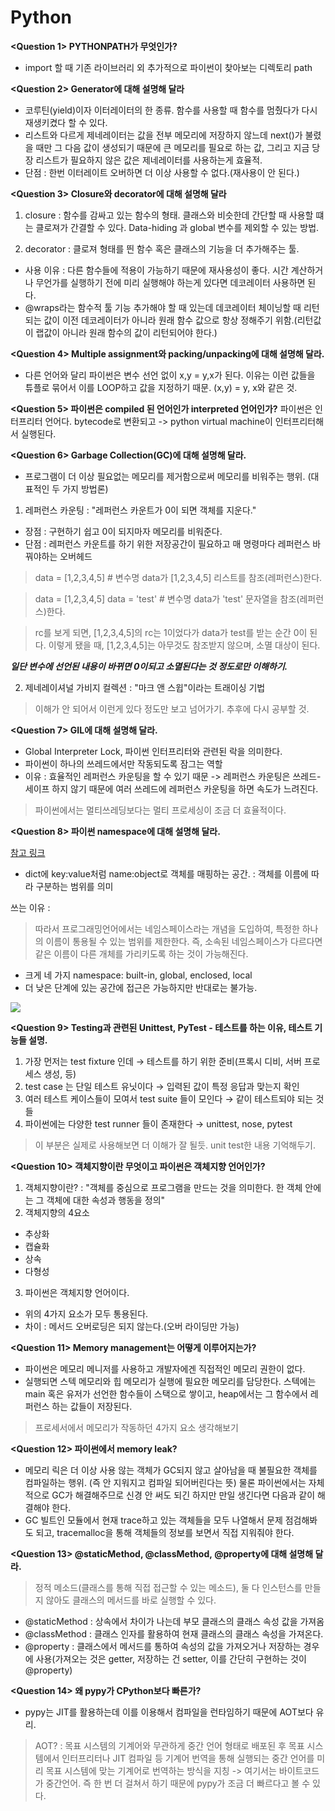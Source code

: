 # Python

**<Question 1> PYTHONPATH가 무엇인가?**
  - import 할 때 기존 라이브러리 외 추가적으로 파이썬이 찾아보는 디렉토리 path
  
**<Question 2> Generator에 대해 설명해 달라**
- 코루틴(yield)이자 이터레이터의 한 종류. 함수를 사용할 때 함수를 멈췄다가 다시 재생키켰다 할 수 있다.
- 리스트와 다르게 제네레이터는 값을 전부 메모리에 저장하지 않느데 next()가 불렸을 때만 그 다음 값이 생성되기 때문에 큰 메모리를 필요로 하는 값, 그리고 지금 당장 리스트가 필요하지 않은 값은 제네레이터를 사용하는게 효율적.
- 단점 : 한번 이터레이트 오버하면 더 이상 사용할 수 없다.(재사용이 안 된다.)

**<Question 3> Closure와 decorator에 대해 설명해 달라**
1. closure : 함수를 감싸고 있는 함수의 형태. 클래스와 비슷한데 간단할 때 사용할 떄는 클로져가 간결할 수 있다. Data-hiding 과 global 변수를 제외할 수 있는 방법.

2. decorator : 클로져 형태를 띈 함수 혹은 클래스의 기능을 더 추가해주는 툴.
- 사용 이유 : 다른 함수들에 적용이 가능하기 때문에 재사용성이 좋다. 시간 계산하거나 무언가를 실행하기 전에 미리 실행해야 하는게 있다면 데코레이터 사용하면 된다.
- @wraps라는 함수적 툴 기능 추가해야 할 때 있는데 데코레이터 체이닝할 때 리턴되는 값이 이전 데코레이터가 아니라 원래 함수 값으로 항상 정해주기 위함.(리턴값이 랩값이 아니라 원래 함수의 값이 리턴되어야 한다.)

**<Question 4> Multiple assignment와 packing/unpacking에 대해 설명해 달라.**
- 다른 언어와 달리 파이썬은 변수 선언 없이 x,y = y,x가 된다. 이유는 이런 값들을 튜플로 묶어서 이를 LOOP하고 값을 지정하기 때문. (x,y) = y, x와 같은 것.

**<Question 5> 파이썬은 compiled 된 언어인가 interpreted 언어인가?**
파이썬은 인터프리터 언어다. bytecode로 변환되고 -> python virtual machine이 인터프리터해서 실행된다.

**<Question 6> Garbage Collection(GC)에 대해 설명해 달라.**
- 프로그램이 더 이상 필요없는 메모리를 제거함으로써 메모리를 비워주는 행위.
(대표적인 두 가지 방법론)
1. 레퍼런스 카운팅 : "레퍼런스 카운트가 0이 되면 객체를 지운다."
- 장점 : 구현하기 쉽고 0이 되지마자 메모리를 비워준다.
- 단점 : 레퍼런스 카운트를 하기 위한 저장공간이 필요하고 매 명령마다 레퍼런스 바꿔야하는 오버헤드

>data = [1,2,3,4,5] # 변수명 data가 [1,2,3,4,5] 리스트를 참조(레퍼런스)한다.

>data = [1,2,3,4,5]
data = 'test' # 변수명 data가 'test' 문자열을 참조(레퍼런스)한다.

>rc를 보게 되면, [1,2,3,4,5]의 rc는 1이었다가 data가 test를 받는 순간 0이 된다.
이렇게 됐을 때, [1,2,3,4,5]는 아무것도 참조받지 않으며, 소멸 대상이 된다.

***일단 변수에 선언된 내용이 바뀌면 0이되고 소멸된다는 것 정도로만 이해하기.***

2. 제네레이셔널 가비지 컬렉션 : "마크 앤 스윕"이라는 트래이싱 기법
> 이해가 안 되어서 이런게 있다 정도만 보고 넘어가기. 추후에 다시 공부할 것.


**<Question 7> GIL에 대해 설명해 달라.**
- Global Interpreter Lock, 파이썬 인터프리터와 관련된 락을 의미한다.
- 파이썬이 하나의 쓰레드에서만 작동되도록 잠그는 역할
- 이유 : 효율적인 레퍼런스 카운팅을 할 수 있기 때문
-> 레퍼런스 카운팅은 쓰레드-세이프 하지 않기 때문에 여러 쓰레드에 레퍼런스 카운팅을 하면 속도가 느려진다.
> 파이썬에서는 멀티쓰레딩보다는 멀티 프로세싱이 조금 더 효율적이다.

**<Question 8> 파이썬 namespace에 대해 설명해 달라.**

[참고 링크](https://hcnoh.github.io/2019-01-30-python-namespace)

- dict에 key:value처럼 name:object로 객체를 매핑하는 공간. : 객체를 이름에 따라 구분하는 범위를 의미

쓰는 이유 : 
> 따라서 프로그래밍언어에서는 네임스페이스라는 개념을 도입하여, 특정한 하나의 이름이 통용될 수 있는 범위를 제한한다. 즉, 소속된 네임스페이스가 다르다면 같은 이름이 다른 개체를 가리키도록 하는 것이 가능해진다.

- 크게 네 가지 namespace: built-in, global, enclosed, local
- 더 낮은 단계에 있는 공간에 접근은 가능하지만 반대로는 불가능.

![](https://images.velog.io/images/sinichy7/post/3ff6f4d0-fcb5-450e-8ef4-f82519ba75bb/image.png)

**<Question 9> Testing과 관련된 Unittest, PyTest - 테스트를 하는 이유, 테스트 기능들 설명.**

1) 가장 먼저는 test fixture 인데 → 테스트를 하기 위한 준비(프록시 디비, 서버 프로세스 생성, 등)
2) test case 는 단일 테스트 유닛이다 → 입력된 값이 특정 응답과 맞는지 확인
3) 여러 테스트 케이스들이 모여서 test suite 들이 모인다 → 같이 테스트되야 되는 것들
4) 파이썬에는 다양한 test runner 들이 존재한다 → unittest, nose, pytest

> 이 부분은 실제로 사용해보면 더 이해가 잘 될듯. unit test한 내용 기억해두기.

**<Question 10> 객체지향이란 무엇이고 파이썬은 객체지향 언어인가?**

1. 객체지향이란? : "객체를 중심으로 프로그램을 만드는 것을 의미한다. 한 객체 안에는 그 객체에 대한 속성과 행동을 정의"
2. 객체지향의 4요소
- 추상화
- 캡슐화
- 상속
- 다형성
3. 파이썬은 객체지향 언어이다.
- 위의 4가지 요소가 모두 통용된다.
- 차이 : 메서드 오버로딩은 되지 않는다.(오버 라이딩만 가능)

**<Question 11> Memory management는 어떻게 이루어지는가?**
- 파이썬은 메모리 메니저를 사용하고 개발자에겐 직접적인 메모리 권한이 없다.
- 실행되면 스텍 메모리와 힙 메모리가 실행에 필요한 메모리를 담당한다. 스텍에는 main 혹은 유저가 선언한 함수들이 스택으로 쌓이고, heap에서는 그 함수에서 레퍼런스 하는 값들이 저장된다.

> 프로세서에서 메모리가 작동하던 4가지 요소 생각해보기

**<Question 12> 파이썬에서 memory leak?**
- 메모리 릭은 더 이상 사용 않는 객체가 GC되지 않고 살아남을 때 불필요한 객체를 컴파일하는 행위. (즉 안 지워지고 컴파일 되어버린다는 뜻) 물론 파이썬에서는 자체적으로 GC가 해결해주므로 신경 안 써도 되긴 하지만 만일 생긴다면 다음과 같이 해결해야 한다.
- GC 빌트인 모듈에서 현재 trace하고 있는 객체들을 모두 나열해서 문제 점검해봐도 되고, tracemalloc을 통해 객체들의 정보를 보면서 직접 지워줘야 한다.

**<Question 13> @staticMethod, @classMethod, @property에 대해 설명해 달라.**
 > 정적 메소드(클래스를 통해 직접 접근할 수 있는 메소드), 둘 다 인스턴스를 만들지 않아도 클래스의 메서드를 바로 실행할 수 있다.

- @staticMethod : 상속에서 차이가 나는데 부모 클래스의 클래스 속성 값을 가져옴
- @classMethod : 클래스 인자를 활용하여 현재 클래스의 클래스 속성을 가져온다.
- @property : 클래스에서 메서드를 통하여 속성의 값을 가져오거나 저장하는 경우에 사용(가져오는 것은 getter, 저장하는 건 setter, 이를 간단히 구현하는 것이 @property) 

**<Question 14> 왜 pypy가 CPython보다 빠른가?**
- pypy는 JIT를 활용하는데 이를 이용해서 컴파일을 런타임하기 때문에 AOT보다 유리.
> AOT? : 목표 시스템의 기계어와 무관하게 중간 언어 형태로 배포된 후 목표 시스템에서 인터프리터나 JIT 컴파일 등 기계어 번역을 통해 실행되는 중간 언어를 미리 목표 시스템에 맞는 기계어로 번역하는 방식을 지칭
-> 여기서는 바이트코드가 중간언어. 즉 한 번 더 걸쳐서 하기 때문에 pypy가 조금 더 빠르다고 볼 수 있다.
